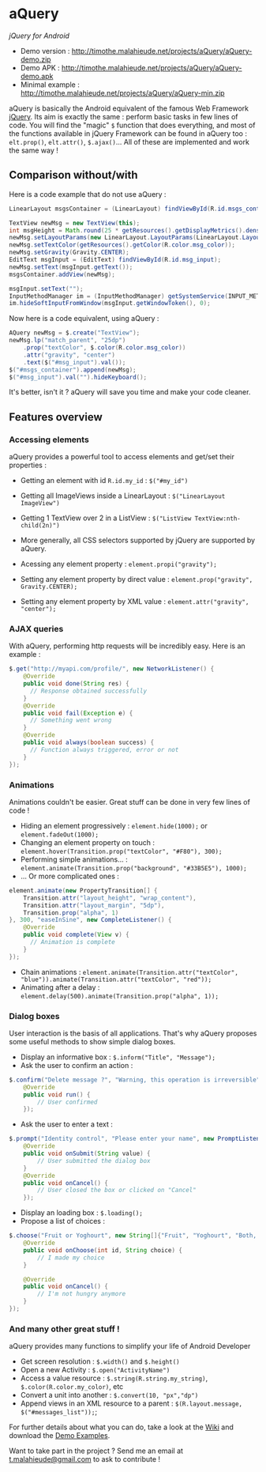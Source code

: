 # aQuery
*jQuery for Android*

* Demo version : http://timothe.malahieude.net/projects/aQuery/aQuery-demo.zip
* Demo APK : http://timothe.malahieude.net/projects/aQuery/aQuery-demo.apk
* Minimal example : http://timothe.malahieude.net/projects/aQuery/aQuery-min.zip

aQuery is basically the Android equivalent of the famous Web Framework [jQuery](https://jquery.com/).
Its aim is exactly the same : perform basic tasks in few lines of code. You will find the "magic" `$` function that does everything, and most of the functions available in jQuery Framework can be found in aQuery too : `elt.prop()`, `elt.attr()`, `$.ajax()`... All of these are implemented and work the same way !

## Comparison without/with
Here is a code example that do not use aQuery :
```java
LinearLayout msgsContainer = (LinearLayout) findViewById(R.id.msgs_container);

TextView newMsg = new TextView(this);
int msgHeight = Math.round(25 * getResources().getDisplayMetrics().density);
newMsg.setLayoutParams(new LinearLayout.LayoutParams(LinearLayout.LayoutParams.MATCH_PARENT, msgHeight));
newMsg.setTextColor(getResources().getColor(R.color.msg_color));
newMsg.setGravity(Gravity.CENTER);
EditText msgInput = (EditText) findViewById(R.id.msg_input);
newMsg.setText(msgInput.getText());
msgsContainer.addView(newMsg);

msgInput.setText("");
InputMethodManager im = (InputMethodManager) getSystemService(INPUT_METHOD_SERVICE);
im.hideSoftInputFromWindow(msgInput.getWindowToken(), 0);
```
Now here is a code equivalent, using aQuery :
```java
AQuery newMsg = $.create("TextView");
newMsg.lp("match_parent", "25dp")
	.prop("textColor", $.color(R.color.msg_color))
	.attr("gravity", "center")
	.text($("#msg_input").val());
$("#msgs_container").append(newMsg);
$("#msg_input").val("").hideKeyboard();
```
It's better, isn't it ? aQuery will save you time and make your code cleaner.

## Features overview
### Accessing elements
aQuery provides a powerful tool to access elements and get/set their properties :
* Getting an element with id `R.id.my_id` : `$("#my_id")`
* Getting all ImageViews inside a LinearLayout : `$("LinearLayout ImageView")`
* Getting 1 TextView over 2 in a ListView : `$("ListView TextView:nth-child(2n)")`
* More generally, all CSS selectors supported by jQuery are supported by aQuery.

* Acessing any element property : `element.propi("gravity");`
* Setting any element property by direct value : `element.prop("gravity", Gravity.CENTER);`
* Setting any element property by XML value : `element.attr("gravity", "center");`

### AJAX queries
With aQuery, performing http requests will be incredibly easy. Here is an example :
```java
$.get("http://myapi.com/profile/", new NetworkListener() {
	@Override
	public void done(String res) {
      // Response obtained successfully
	}
	@Override
	public void fail(Exception e) {
      // Something went wrong
	}
	@Override
	public void always(boolean success) {
      // Function always triggered, error or not
	}
});
```

### Animations
Animations couldn't be easier. Great stuff can be done in very few lines of code !
* Hiding an element progressively : `element.hide(1000);` or `element.fadeOut(1000);`
* Changing an element property on touch : `element.hover(Transition.prop("textColor", "#F80"), 300);`
* Performing simple animations... : `element.animate(Transition.prop("background", "#33B5E5"), 1000);`
* ... Or more complicated ones :
```java
element.animate(new PropertyTransition[] {
    Transition.attr("layout_height", "wrap_content"),
    Transition.attr("layout_margin", "5dp"),
    Transition.prop("alpha", 1)
}, 300, "easeInSine", new CompleteListener() {
	@Override
	public void complete(View v) {
      // Animation is complete
	}
});
```
* Chain animations : `element.animate(Transition.attr("textColor", "blue")).animate(Transition.attr("textColor", "red"));`
* Animating after a delay : `element.delay(500).animate(Transition.prop("alpha", 1));`

### Dialog boxes
User interaction is the basis of all applications. That's why aQuery proposes some useful methods to show simple dialog boxes.
* Display an informative box : `$.inform("Title", "Message");`
* Ask the user to confirm an action :
```java
$.confirm("Delete message ?", "Warning, this operation is irreversible", new Runnable() {
    @Override
    public void run() {
        // User confirmed
    });
```
* Ask the user to enter a text :
```java
$.prompt("Identity control", "Please enter your name", new PromptListener() {
    @Override
    public void onSubmit(String value) {
        // User submitted the dialog box
    }
    @Override
    public void onCancel() {
        // User closed the box or clicked on "Cancel"
    });
```
* Display an loading box : `$.loading();`
* Propose a list of choices :
```java
$.choose("Fruit or Yoghourt", new String[]{"Fruit", "Yoghourt", "Both, please"}, new $Utils.ChoiceListener() {
	@Override
	public void onChoose(int id, String choice) {
        // I made my choice
	}

	@Override
	public void onCancel() {
        // I'm not hungry anymore
	}
});
```

### And many other great stuff !
aQuery provides many functions to simplify your life of Android Developer
* Get screen resolution : `$.width()` and `$.height()`
* Open a new Activity : `$.open("ActivityName")`
* Access a value resource : `$.string(R.string.my_string)`, `$.color(R.color.my_color)`, etc
* Convert a unit into another : `$.convert(10, "px","dp")`
* Append views in an XML resource to a parent : `$(R.layout.message, $("#messages_list"));`;

For further details about what you can do, take a look at the [Wiki](https://github.com/tmalahie/aQuery/wiki) and download the [Demo Examples](http://timothe.malahieude.net/projects/aQuery/aQuery-demo.zip).

Want to take part in the project ? Send me an email at t.malahieude@gmail.com to ask to contribute !
